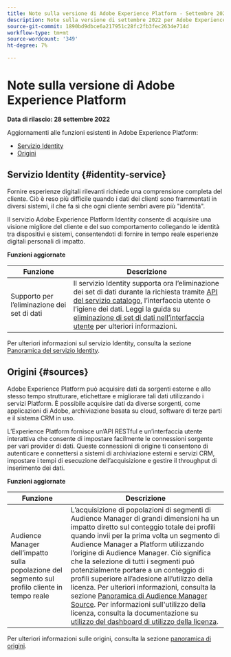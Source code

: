 ```yaml
---
title: Note sulla versione di Adobe Experience Platform - Settembre 2022
description: Note sulla versione di settembre 2022 per Adobe Experience Platform.
source-git-commit: 1890bd9dbce6a217951c28fc2fb3fec2634e714d
workflow-type: tm+mt
source-wordcount: '349'
ht-degree: 7%

---
```



# Note sulla versione di Adobe Experience Platform

**Data di rilascio: 28 settembre 2022**

Aggiornamenti alle funzioni esistenti in Adobe Experience Platform:

- [Servizio Identity](#identity-service)
- [Origini](#sources)

## Servizio Identity {#identity-service}

Fornire esperienze digitali rilevanti richiede una comprensione completa del cliente. Ciò è reso più difficile quando i dati dei clienti sono frammentati in diversi sistemi, il che fa sì che ogni cliente sembri avere più &quot;identità&quot;.

Il servizio Adobe Experience Platform Identity consente di acquisire una visione migliore del cliente e del suo comportamento collegando le identità tra dispositivi e sistemi, consentendoti di fornire in tempo reale esperienze digitali personali di impatto.

**Funzioni aggiornate**

| Funzione | Descrizione |
| --- | --- |
| Supporto per l’eliminazione dei set di dati | Il servizio Identity supporta ora l’eliminazione dei set di dati durante la richiesta tramite [API del servizio catalogo](https://developer.adobe.com/experience-platform-apis/references/catalog/), l’interfaccia utente o l’igiene dei dati. Leggi la guida su [eliminazione di set di dati nell’interfaccia utente](../../catalog/datasets/user-guide.md#delete-a-dataset) per ulteriori informazioni. |

Per ulteriori informazioni sul servizio Identity, consulta la sezione [Panoramica del servizio Identity](../../identity-service/home.md).

## Origini {#sources}

Adobe Experience Platform può acquisire dati da sorgenti esterne e allo stesso tempo strutturare, etichettare e migliorare tali dati utilizzando i servizi Platform. È possibile acquisire dati da diverse sorgenti, come applicazioni di Adobe, archiviazione basata su cloud, software di terze parti e il sistema CRM in uso.

L’Experience Platform fornisce un’API RESTful e un’interfaccia utente interattiva che consente di impostare facilmente le connessioni sorgente per vari provider di dati. Queste connessioni di origine ti consentono di autenticare e connettersi a sistemi di archiviazione esterni e servizi CRM, impostare i tempi di esecuzione dell’acquisizione e gestire il throughput di inserimento dei dati.

**Funzioni aggiornate**

| Funzione | Descrizione |
| --- | --- |
| Audience Manager dell’impatto sulla popolazione del segmento sul profilo cliente in tempo reale | L’acquisizione di popolazioni di segmenti di Audience Manager di grandi dimensioni ha un impatto diretto sul conteggio totale dei profili quando invii per la prima volta un segmento di Audience Manager a Platform utilizzando l’origine di Audience Manager. Ciò significa che la selezione di tutti i segmenti può potenzialmente portare a un conteggio di profili superiore all’adesione all’utilizzo della licenza. Per ulteriori informazioni, consulta la sezione [Panoramica di Audience Manager Source](../../sources/connectors/adobe-applications/audience-manager.md). Per informazioni sull&#39;utilizzo della licenza, consulta la documentazione su [utilizzo del dashboard di utilizzo della licenza](../../dashboards/guides/license-usage.md). |

Per ulteriori informazioni sulle origini, consulta la sezione [panoramica di origini](../../sources/home.md).